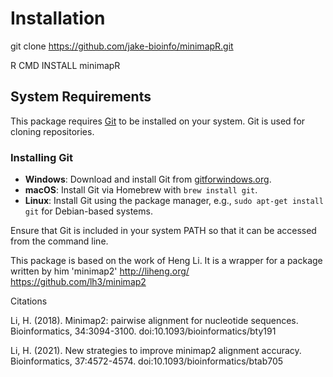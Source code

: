 # Installation
git clone https://github.com/jake-bioinfo/minimapR.git

R CMD INSTALL minimapR

## System Requirements

This package requires [Git](https://git-scm.com/) to be installed on your system. Git is used for cloning repositories.

### Installing Git

- **Windows**: Download and install Git from [gitforwindows.org](https://gitforwindows.org/).
- **macOS**: Install Git via Homebrew with `brew install git`.
- **Linux**: Install Git using the package manager, e.g., `sudo apt-get install git` for Debian-based systems.

Ensure that Git is included in your system PATH so that it can be accessed from the command line.

This package is based on the work of Heng Li. It is a wrapper for a package written by him 'minimap2'
http://liheng.org/
https://github.com/lh3/minimap2

Citations

Li, H. (2018). Minimap2: pairwise alignment for nucleotide sequences. Bioinformatics, 34:3094-3100. doi:10.1093/bioinformatics/bty191

Li, H. (2021). New strategies to improve minimap2 alignment accuracy. Bioinformatics, 37:4572-4574. doi:10.1093/bioinformatics/btab705
